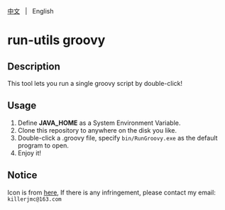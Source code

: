 [中文](README.zh.md) &nbsp; | &nbsp; English

# run-utils groovy

## Description

This tool lets you run a single groovy script by double-click!

## Usage

1. Define **JAVA_HOME** as a System Environment Variable. 
2. Clone this repository to anywhere on the disk you like.
3. Double-click a .groovy file, specify `bin/RunGroovy.exe` as the default program to open.
4. Enjoy it!

## Notice

Icon is from [here](https://commons.wikimedia.org/wiki/File:Groovy-logo.svg), If there is any infringement, please contact my email: `killerjmc@163.com`

